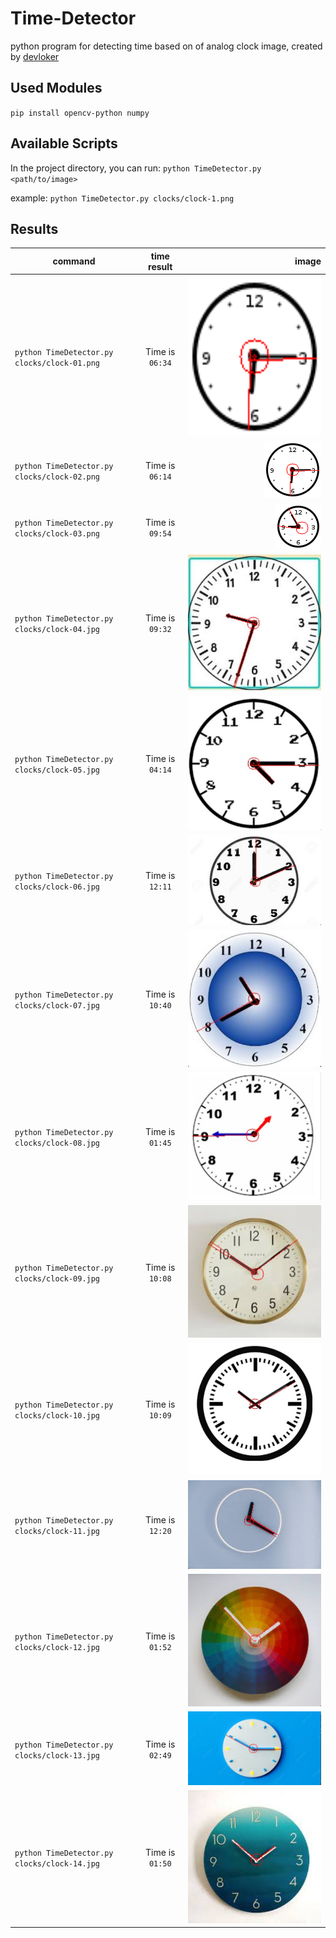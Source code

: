 # Time-Detector
python program for detecting time based on of analog clock image, created by [devloker](https://luxury-sfogliatella-401600.netlify.app/)

## Used Modules
`pip install opencv-python numpy`

## Available Scripts
In the project directory, you can run:
`python TimeDetector.py <path/to/image>`

example:
`python TimeDetector.py clocks/clock-1.png`

## Results

| command        | time result           | image  |
| ------------- |:-------------:| -----:|
| `python TimeDetector.py clocks/clock-01.png` | Time is `06:34` | <img src="https://github.com/DEVLOKER/Time-Detector/blob/main/results/clock-02.png" width="256" height="256" alt="06:34"> |
| `python TimeDetector.py clocks/clock-02.png` | Time is `06:14` | ![clock-02](https://github.com/DEVLOKER/Time-Detector/blob/main/results/clock-02.png?raw=true "Time is 06:14") |
| `python TimeDetector.py clocks/clock-03.png` | Time is `09:54` | ![clock-03](https://github.com/DEVLOKER/Time-Detector/blob/main/results/clock-03.png?raw=true "Time is 09:54") |
| `python TimeDetector.py clocks/clock-04.jpg` | Time is `09:32` | ![clock-04](https://github.com/DEVLOKER/Time-Detector/blob/main/results/clock-04.jpg?raw=true "Time is 09:32") |
| `python TimeDetector.py clocks/clock-05.jpg` | Time is `04:14` | ![clock-05](https://github.com/DEVLOKER/Time-Detector/blob/main/results/clock-05.jpg?raw=true "Time is 04:14") |
| `python TimeDetector.py clocks/clock-06.jpg` | Time is `12:11` | ![clock-06](https://github.com/DEVLOKER/Time-Detector/blob/main/results/clock-06.jpg?raw=true "Time is 12:11") |
| `python TimeDetector.py clocks/clock-07.jpg` | Time is `10:40` | ![clock-07](https://github.com/DEVLOKER/Time-Detector/blob/main/results/clock-07.jpg?raw=true "Time is 10:40") |
| `python TimeDetector.py clocks/clock-08.jpg` | Time is `01:45` | ![clock-08](https://github.com/DEVLOKER/Time-Detector/blob/main/results/clock-08.jpg?raw=true "Time is 01:45") |
| `python TimeDetector.py clocks/clock-09.jpg` | Time is `10:08` | ![clock-09](https://github.com/DEVLOKER/Time-Detector/blob/main/results/clock-09.jpg?raw=true "Time is 10:08") |
| `python TimeDetector.py clocks/clock-10.jpg` | Time is `10:09` | ![clock-10](https://github.com/DEVLOKER/Time-Detector/blob/main/results/clock-10.jpg?raw=true "Time is 10:09") |
| `python TimeDetector.py clocks/clock-11.jpg` | Time is `12:20` | ![clock-11](https://github.com/DEVLOKER/Time-Detector/blob/main/results/clock-11.jpg?raw=true "Time is 12:20") |
| `python TimeDetector.py clocks/clock-12.jpg` | Time is `01:52` | ![clock-12](https://github.com/DEVLOKER/Time-Detector/blob/main/results/clock-12.jpg?raw=true "Time is 01:52") |
| `python TimeDetector.py clocks/clock-13.jpg` | Time is `02:49` | ![clock-13](https://github.com/DEVLOKER/Time-Detector/blob/main/results/clock-13.jpg?raw=true "Time is 02:49") |
| `python TimeDetector.py clocks/clock-14.jpg` | Time is `01:50` | ![clock-14](https://github.com/DEVLOKER/Time-Detector/blob/main/results/clock-14.jpg?raw=true "Time is 01:50") |
